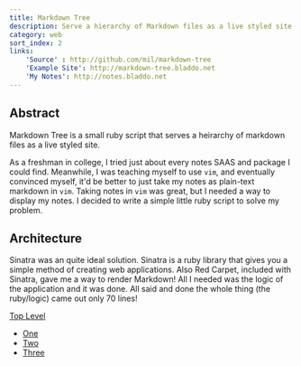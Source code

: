```yaml
---
title: Markdown Tree
description: Serve a hierarchy of Markdown files as a live styled site.
category: web
sort_index: 2
links:
    'Source' : http://github.com/mil/markdown-tree
    'Example Site': http://markdown-tree.bladdo.net
    'My Notes': http://notes.bladdo.net
---
```

## Abstract
Markdown Tree is a small ruby script that serves a heirarchy of markdown files as a live styled site. 

As a freshman in college, I tried just about every notes SAAS and package I could find. Meanwhile, I was teaching myself to use `vim`, and eventually convinced myself, it'd be better to just take my notes as plain-text markdown in `vim`. Taking notes in `vim` was great, but I needed a way to display my notes. I decided to write a simple little ruby script to solve my problem.

## Architecture
Sinatra was an quite ideal solution. Sinatra is a ruby library that gives you a simple method of creating web applications. Also Red Carpet, included with Sinatra, gave me a way to render Markdown! All I needed was the logic of the application and it was done. All said and done the whole thing (the ruby/logic) came out only 70 lines!

<div id="markdown-tree">
    <div id="path">
        <a href="#">Top Level</a>
    </div>
    <div id="menu">
        <ul>
            <li class='folder'><a href="#">One</a></li>
            <li class='page'><a href="#">Two</a></li>
            <li class='current'><a href="#">Three</a></li>
        </ul>
    </div>
</div>

